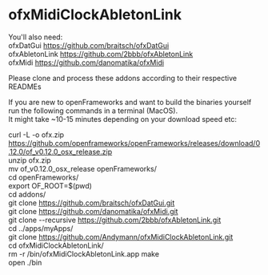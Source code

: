 # ofxMidiClockAbletonLink

You'll also need:<br>
ofxDatGui       https://github.com/braitsch/ofxDatGui<br>
ofxAbletonLink  https://github.com/2bbb/ofxAbletonLink<br>
ofxMidi         https://github.com/danomatika/ofxMidi<br>

Please clone and process these addons according to their respective READMEs  
  


  
If you are new to openFrameworks and want to build the binaries yourself run the following commands in a terminal (MacOS).  
It might take ~10-15 minutes depending on your download speed etc:

curl -L -o ofx.zip https://github.com/openframeworks/openFrameworks/releases/download/0.12.0/of_v0.12.0_osx_release.zip   
unzip ofx.zip  
mv of_v0.12.0_osx_release openFrameworks/   
cd openFrameworks/   
export OF_ROOT=$(pwd)   
cd addons/   
git clone https://github.com/braitsch/ofxDatGui.git   
git clone https://github.com/danomatika/ofxMidi.git   
git clone --recursive https://github.com/2bbb/ofxAbletonLink.git   
cd ../apps/myApps/   
git clone https://github.com/Andymann/ofxMidiClockAbletonLink.git   
cd ofxMidiClockAbletonLink/   
rm -r /bin/ofxMidiClockAbletonLink.app 
make   
open ./bin    
